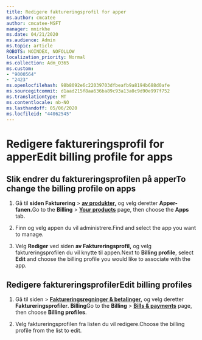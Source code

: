 ```yaml
---
title: Redigere faktureringsprofil for apper
ms.author: cmcatee
author: cmcatee-MSFT
manager: mnirkhe
ms.date: 04/21/2020
ms.audience: Admin
ms.topic: article
ROBOTS: NOINDEX, NOFOLLOW
localization_priority: Normal
ms.collection: Adm_O365
ms.custom:
- "9000564"
- "2423"
ms.openlocfilehash: 98b8092e6c22039703dfbeafb9a8194b688d0afe
ms.sourcegitcommit: d1aad215f8aa636ba89c93a13a0c9d90e997f752
ms.translationtype: MT
ms.contentlocale: nb-NO
ms.lasthandoff: 05/06/2020
ms.locfileid: "44062545"
---
```

# <a name="edit-billing-profile-for-apps"></a><span data-ttu-id="30117-102">Redigere faktureringsprofil for apper</span><span class="sxs-lookup"><span data-stu-id="30117-102">Edit billing profile for apps</span></span>

## <a name="to-change-the-billing-profile-on-apps"></a><span data-ttu-id="30117-103">Slik endrer du faktureringsprofilen på apper</span><span class="sxs-lookup"><span data-stu-id="30117-103">To change the billing profile on apps</span></span>

1. <span data-ttu-id="30117-104">Gå til **siden Fakturering** > **[av produkter,](https://go.microsoft.com/fwlink/p/?linkid=842054)** og velg deretter **Apper-fanen.**</span><span class="sxs-lookup"><span data-stu-id="30117-104">Go to the **Billing** > **[Your products](https://go.microsoft.com/fwlink/p/?linkid=842054)** page, then choose the **Apps** tab.</span></span>

2. <span data-ttu-id="30117-105">Finn og velg appen du vil administrere.</span><span class="sxs-lookup"><span data-stu-id="30117-105">Find and select the app you want to manage.</span></span>  

3. <span data-ttu-id="30117-106">Velg **Rediger** ved siden **av Faktureringsprofil,** og velg faktureringsprofilen du vil knytte til appen.</span><span class="sxs-lookup"><span data-stu-id="30117-106">Next to **Billing profile**, select **Edit** and choose the billing profile you would like to associate with the app.</span></span>

## <a name="edit-billing-profiles"></a><span data-ttu-id="30117-107">Redigere faktureringsprofiler</span><span class="sxs-lookup"><span data-stu-id="30117-107">Edit billing profiles</span></span>

1. <span data-ttu-id="30117-108">Gå til siden > **[Faktureringsregninger & betalinger,](https://go.microsoft.com/fwlink/p/?linkid=848039)** og velg deretter **Faktureringsprofiler**. **Billing**</span><span class="sxs-lookup"><span data-stu-id="30117-108">Go to the **Billing** > **[Bills & payments](https://go.microsoft.com/fwlink/p/?linkid=848039)** page, then choose **Billing profiles**.</span></span>

2. <span data-ttu-id="30117-109">Velg faktureringsprofilen fra listen du vil redigere.</span><span class="sxs-lookup"><span data-stu-id="30117-109">Choose the billing profile from the list to edit.</span></span>